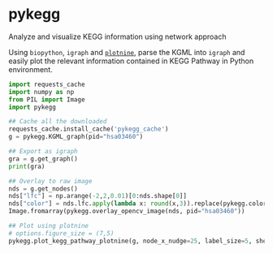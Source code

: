 # pykegg
Analyze and visualize KEGG information using network approach

Using `biopython`, `igraph` and [`plotnine`](https://github.com/has2k1/plotnine), parse the KGML into `igraph` and easily plot the relevant information contained in KEGG Pathway in Python environment.


```python
import requests_cache
import numpy as np
from PIL import Image
import pykegg

## Cache all the downloaded 
requests_cache.install_cache('pykegg_cache')
g = pykegg.KGML_graph(pid="hsa03460")

## Export as igraph
gra = g.get_graph()
print(gra)

## Overlay to raw image
nds = g.get_nodes()
nds["lfc"] = np.arange(-2,2,0.01)[0:nds.shape[0]]
nds["color"] = nds.lfc.apply(lambda x: round(x,3)).replace(pykegg.color_grad(minimum=min(nds.lfc), maximum=max(nds.lfc),seq=0.01))
Image.fromarray(pykegg.overlay_opencv_image(nds, pid="hsa03460"))

## Plot using plotnine
# options.figure_size = (7,5)
pykegg.plot_kegg_pathway_plotnine(g, node_x_nudge=25, label_size=5, show_label="gene")
```